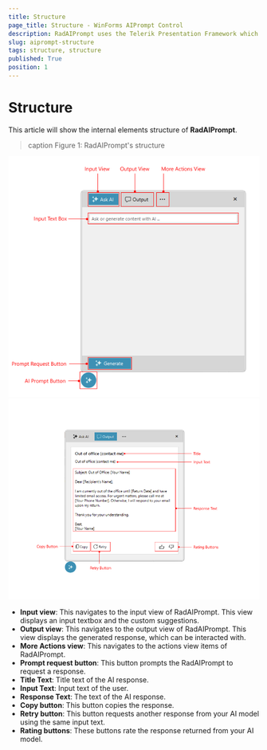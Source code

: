 ```yaml
---
title: Structure
page_title: Structure - WinForms AIPrompt Control
description: RadAIPrompt uses the Telerik Presentation Framework which enables rich experiences like advanced styling.
slug: aiprompt-structure
tags: structure, structure
published: True
position: 1 
---
```


# Structure

This article will show the internal elements structure of __RadAIPrompt__.

>caption Figure 1: RadAIPrompt's structure

![WinForms RadAIPrompt Structure](images/aiprompt-structure001.png)
![WinForms RadAIPrompt Structure](images/aiprompt-structure002.png)

* __Input view__: This navigates to the input view of RadAIPrompt. This view displays an input textbox and the custom suggestions.
* __Output view__: This navigates to the output view of RadAIPrompt. This view displays the generated response, which can be interacted with.
* __More Actions view__: This navigates to the actions view items of RadAIPrompt.
* __Prompt request button__: This button prompts the RadAIPrompt to request a response.
* __Title Text__: Title text of the AI response.
* __Input Text__: Input text of the user.
* __Response Text__: The text of the AI response.
* __Copy button__: This button copies the response.
* __Retry button__: This button requests another response from your AI model using the same input text.
* __Rating buttons__: These buttons rate the response returned from your AI model.
